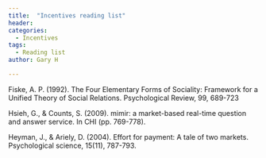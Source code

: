 ```yaml
---
title:  "Incentives reading list"
header:
categories:
  - Incentives
tags:
  - Reading list
author: Gary H

---
```


Fiske, A. P. (1992). The Four Elementary Forms of Sociality: Framework for a Unified Theory of Social Relations. Psychological Review, 99, 689-723

Hsieh, G., & Counts, S. (2009). mimir: a market-based real-time question and answer service. In CHI (pp. 769-778).

Heyman, J., & Ariely, D. (2004). Effort for payment: A tale of two markets. Psychological science, 15(11), 787-793.
